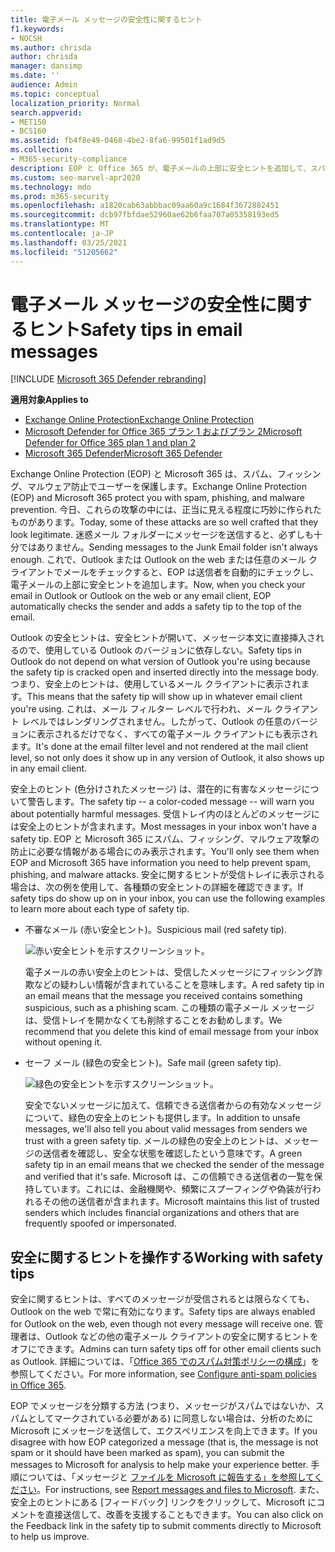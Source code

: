```yaml
---
title: 電子メール メッセージの安全性に関するヒント
f1.keywords:
- NOCSH
ms.author: chrisda
author: chrisda
manager: dansimp
ms.date: ''
audience: Admin
ms.topic: conceptual
localization_priority: Normal
search.appverid:
- MET150
- BCS160
ms.assetid: fb4f8e49-0468-4be2-8fa6-99501f1ad9d5
ms.collection:
- M365-security-compliance
description: EOP と Office 365 が、電子メールの上部に安全ヒントを追加して、スパム、フィッシング、マルウェア対策で保護する方法について学習します。
ms.custom: seo-marvel-apr2020
ms.technology: mdo
ms.prod: m365-security
ms.openlocfilehash: a1820cab63abbbac09aa60a9c1684f3672882451
ms.sourcegitcommit: dcb97fbfdae52960ae62b6faa707a05358193ed5
ms.translationtype: MT
ms.contentlocale: ja-JP
ms.lasthandoff: 03/25/2021
ms.locfileid: "51205662"
---
```

# <a name="safety-tips-in-email-messages"></a><span data-ttu-id="89b01-103">電子メール メッセージの安全性に関するヒント</span><span class="sxs-lookup"><span data-stu-id="89b01-103">Safety tips in email messages</span></span>

[!INCLUDE [Microsoft 365 Defender rebranding](../includes/microsoft-defender-for-office.md)]

<span data-ttu-id="89b01-104">**適用対象**</span><span class="sxs-lookup"><span data-stu-id="89b01-104">**Applies to**</span></span>
- [<span data-ttu-id="89b01-105">Exchange Online Protection</span><span class="sxs-lookup"><span data-stu-id="89b01-105">Exchange Online Protection</span></span>](exchange-online-protection-overview.md)
- [<span data-ttu-id="89b01-106">Microsoft Defender for Office 365 プラン 1 およびプラン 2</span><span class="sxs-lookup"><span data-stu-id="89b01-106">Microsoft Defender for Office 365 plan 1 and plan 2</span></span>](defender-for-office-365.md)
- [<span data-ttu-id="89b01-107">Microsoft 365 Defender</span><span class="sxs-lookup"><span data-stu-id="89b01-107">Microsoft 365 Defender</span></span>](../defender/microsoft-365-defender.md)

<span data-ttu-id="89b01-108">Exchange Online Protection (EOP) と Microsoft 365 は、スパム、フィッシング、マルウェア防止でユーザーを保護します。</span><span class="sxs-lookup"><span data-stu-id="89b01-108">Exchange Online Protection (EOP) and Microsoft 365 protect you with spam, phishing, and malware prevention.</span></span> <span data-ttu-id="89b01-109">今日、これらの攻撃の中には、正当に見える程度に巧妙に作られたものがあります。</span><span class="sxs-lookup"><span data-stu-id="89b01-109">Today, some of these attacks are so well crafted that they look legitimate.</span></span> <span data-ttu-id="89b01-110">迷惑メール フォルダーにメッセージを送信すると、必ずしも十分ではありません。</span><span class="sxs-lookup"><span data-stu-id="89b01-110">Sending messages to the Junk Email folder isn't always enough.</span></span> <span data-ttu-id="89b01-111">これで、Outlook または Outlook on the web または任意のメール クライアントでメールをチェックすると、EOP は送信者を自動的にチェックし、電子メールの上部に安全ヒントを追加します。</span><span class="sxs-lookup"><span data-stu-id="89b01-111">Now, when you check your email in Outlook or Outlook on the web or any email client, EOP automatically checks the sender and adds a safety tip to the top of the email.</span></span>

<span data-ttu-id="89b01-112">Outlook の安全ヒントは、安全ヒントが開いて、メッセージ本文に直接挿入されるので、使用している Outlook のバージョンに依存しない。</span><span class="sxs-lookup"><span data-stu-id="89b01-112">Safety tips in Outlook do not depend on what version of Outlook you're using because the safety tip is cracked open and inserted directly into the message body.</span></span> <span data-ttu-id="89b01-113">つまり、安全上のヒントは、使用しているメール クライアントに表示されます。</span><span class="sxs-lookup"><span data-stu-id="89b01-113">This means that the safety tip will show up in whatever email client you're using.</span></span> <span data-ttu-id="89b01-114">これは、メール フィルター レベルで行われ、メール クライアント レベルではレンダリングされません。したがって、Outlook の任意のバージョンに表示されるだけでなく、すべての電子メール クライアントにも表示されます。</span><span class="sxs-lookup"><span data-stu-id="89b01-114">It's done at the email filter level and not rendered at the mail client level, so not only does it show up in any version of Outlook, it also shows up in any email client.</span></span>

<span data-ttu-id="89b01-115">安全上のヒント (色分けされたメッセージ) は、潜在的に有害なメッセージについて警告します。</span><span class="sxs-lookup"><span data-stu-id="89b01-115">The safety tip -- a color-coded message -- will warn you about potentially harmful messages.</span></span> <span data-ttu-id="89b01-116">受信トレイ内のほとんどのメッセージには安全上のヒントが含まれます。</span><span class="sxs-lookup"><span data-stu-id="89b01-116">Most messages in your inbox won't have a safety tip.</span></span> <span data-ttu-id="89b01-117">EOP と Microsoft 365 にスパム、フィッシング、マルウェア攻撃の防止に必要な情報がある場合にのみ表示されます。</span><span class="sxs-lookup"><span data-stu-id="89b01-117">You'll only see them when EOP and Microsoft 365 have information you need to help prevent spam, phishing, and malware attacks.</span></span> <span data-ttu-id="89b01-118">安全に関するヒントが受信トレイに表示される場合は、次の例を使用して、各種類の安全ヒントの詳細を確認できます。</span><span class="sxs-lookup"><span data-stu-id="89b01-118">If safety tips do show up on in your inbox, you can use the following examples to learn more about each type of safety tip.</span></span>

- <span data-ttu-id="89b01-119">不審なメール (赤い安全ヒント)。</span><span class="sxs-lookup"><span data-stu-id="89b01-119">Suspicious mail (red safety tip).</span></span>

    ![赤い安全ヒントを示すスクリーンショット。](../../media/5078a0be-e556-44a1-b169-09d780d26898.png)

    <span data-ttu-id="89b01-121">電子メールの赤い安全上のヒントは、受信したメッセージにフィッシング詐欺などの疑わしい情報が含まれていることを意味します。</span><span class="sxs-lookup"><span data-stu-id="89b01-121">A red safety tip in an email means that the message you received contains something suspicious, such as a phishing scam.</span></span> <span data-ttu-id="89b01-122">この種類の電子メール メッセージは、受信トレイを開かなくても削除することをお勧めします。</span><span class="sxs-lookup"><span data-stu-id="89b01-122">We recommend that you delete this kind of email message from your inbox without opening it.</span></span>

- <span data-ttu-id="89b01-123">セーフ メール (緑色の安全ヒント)。</span><span class="sxs-lookup"><span data-stu-id="89b01-123">Safe mail (green safety tip).</span></span>

    ![緑色の安全ヒントを示すスクリーンショット。](../../media/acbc11d0-f626-4848-9fbf-66eeeda3f803.png)

    <span data-ttu-id="89b01-125">安全でないメッセージに加えて、信頼できる送信者からの有効なメッセージについて、緑色の安全上のヒントも提供します。</span><span class="sxs-lookup"><span data-stu-id="89b01-125">In addition to unsafe messages, we'll also tell you about valid messages from senders we trust with a green safety tip.</span></span> <span data-ttu-id="89b01-126">メールの緑色の安全上のヒントは、メッセージの送信者を確認し、安全な状態を確認したという意味です。</span><span class="sxs-lookup"><span data-stu-id="89b01-126">A green safety tip in an email means that we checked the sender of the message and verified that it's safe.</span></span> <span data-ttu-id="89b01-127">Microsoft は、この信頼できる送信者の一覧を保持しています。これには、金融機関や、頻繁にスプーフィングや偽装が行われるその他の送信者が含まれます。</span><span class="sxs-lookup"><span data-stu-id="89b01-127">Microsoft maintains this list of trusted senders which includes financial organizations and others that are frequently spoofed or impersonated.</span></span>

## <a name="working-with-safety-tips"></a><span data-ttu-id="89b01-128">安全に関するヒントを操作する</span><span class="sxs-lookup"><span data-stu-id="89b01-128">Working with safety tips</span></span>

<span data-ttu-id="89b01-129">安全に関するヒントは、すべてのメッセージが受信されるとは限らなくても、Outlook on the web で常に有効になります。</span><span class="sxs-lookup"><span data-stu-id="89b01-129">Safety tips are always enabled for Outlook on the web, even though not every message will receive one.</span></span> <span data-ttu-id="89b01-130">管理者は、Outlook などの他の電子メール クライアントの安全に関するヒントをオフにできます。</span><span class="sxs-lookup"><span data-stu-id="89b01-130">Admins can turn safety tips off for other email clients such as Outlook.</span></span> <span data-ttu-id="89b01-131">詳細については、「[Office 365 でのスパム対策ポリシーの構成](configure-your-spam-filter-policies.md)」を参照してください。</span><span class="sxs-lookup"><span data-stu-id="89b01-131">For more information, see [Configure anti-spam policies in Office 365](configure-your-spam-filter-policies.md).</span></span>

<span data-ttu-id="89b01-132">EOP でメッセージを分類する方法 (つまり、メッセージがスパムではないか、スパムとしてマークされている必要がある) に同意しない場合は、分析のために Microsoft にメッセージを送信して、エクスペリエンスを向上できます。</span><span class="sxs-lookup"><span data-stu-id="89b01-132">If you disagree with how EOP categorized a message (that is, the message is not spam or it should have been marked as spam), you can submit the messages to Microsoft for analysis to help make your experience better.</span></span> <span data-ttu-id="89b01-133">手順については、「メッセージと [ファイルを Microsoft に報告する」を参照してください](report-junk-email-messages-to-microsoft.md)。</span><span class="sxs-lookup"><span data-stu-id="89b01-133">For instructions, see [Report messages and files to Microsoft](report-junk-email-messages-to-microsoft.md).</span></span> <span data-ttu-id="89b01-134">また、安全上のヒントにある [フィードバック] リンクをクリックして、Microsoft にコメントを直接送信して、改善を支援することもできます。</span><span class="sxs-lookup"><span data-stu-id="89b01-134">You can also click on the Feedback link in the safety tip to submit comments directly to Microsoft to help us improve.</span></span>
